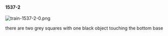 #### 1537-2
![train-1537-2-0.png](https://github.com/lil-lab/nlvr/raw/master/nlvr/train/images/76/train-1537-2-0.png "train-1537-2-0.png")

there are two grey squares with one black object touching the bottom base